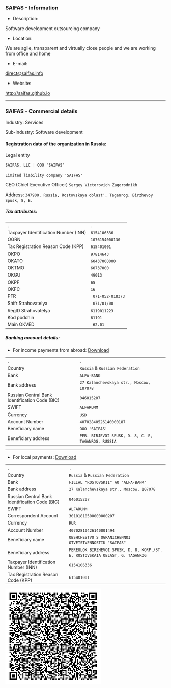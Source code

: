 ### SAIFAS - Information

- Description:

Software development outsourcing company

- Location:

We are agile, transparent and virtually close people and we are working from office and home

- E-mail:

[direct@saifas.info](mailto:direct@saifas.info?subject=Direct%20message%20through%20GitHub)

- Website:

http://saifas.github.io


---

### SAIFAS - Commercial details

Industry: Services

Sub-industry: Software development


#### Registration data of the organization in Russia:

Legal entity

```
SAIFAS, LLC | OOO 'SAIFAS'

Limited liability company 'SAIFAS'
```

CEO (Chief Executive Officer) `Sergey Victorovich Zagorodnikh`

Address: `347900, Russia, Rostovskaya oblast', Taganrog, Birzhevoy Spusk, 8, E.`



##### Tax attributes:

|||
|:-----|:-----|
|.|`.`|
|Taxpayer Identification Number (INN)|`6154106336`|
|OGRN|`1076154000130`|
|Tax Registration Reason Code (KPP)|`615401001`|
|OKPO|`97814643`|
|OKATO|`60437000000`|
|OKTMO|`60737000`|
|OKGU|`49013`|
|OKPF|`65`|
|OKFC|`16`|
|PFR|` 071-052-018373`|
|Shifr Strahovatelya|` 071/01/00`|
|RegID Strahovatelya|`6119011223`|
|Kod podchin|`61191`|
|Main OKVED|` 62.01`|



##### Banking account details:


- For income payments from abroad: [Download](https://raw.githubusercontent.com/SAIFAS/saifas-info/master/assets/binaries/banking-accounting-cards/saifas-bank-alfa-bank-account-card-for-income-payments-from-abroad-40702840526140000187.pdf)

|||
|:-----|:-----|
|.|`.`|
|Country| `Russia` & `Russian Federation`|
|Bank| `ALFA-BANK`|
|Bank address| `27 Kalanchevskaya str., Moscow, 107078`|
|Russian Central Bank Identification Code (BIC)|`046015207`|
|SWIFT| `ALFARUMM`|
|Currency|`USD`|
|Account Number|`40702840526140000187`|
|Beneficiary name| `OOO 'SAIFAS'`|
|Beneficiary address| `PER. BIRJEVOI SPUSK, D. 8, C. E, TAGANROG, RUSSIA`|

---

- For local payments: [Download](https://raw.githubusercontent.com/SAIFAS/saifas-info/master/assets/binaries/banking-accounting-cards/saifas-bank-alfa-bank-account-card-for-local-payments-40702810426140001494.pdf)

|||
|:-----|:-----|
|.|`.`|
|Country| `Russia` & `Russian Federation`|
|Bank| `FILIAL "ROSTOVSKII" AO "ALFA-BANK"`|
|Bank address| `27 Kalanchevskaya str., Moscow, 107078`|
|Russian Central Bank Identification Code (BIC)|`046015207`|
|SWIFT| `ALFARUMM`|
|Correspondent Account|`30101810500000000207`|
|Currency|`RUR`|
|Account Number|`40702810426140001494`|
|Beneficiary name| `OBSHCHESTVO S OGRANICHENNOI OTVETSTVENNOSTIU "SAIFAS"`|
|Beneficiary address| `PEREULOK BIRZHEVOI SPUSK, D. 8, KORP./ST. E, ROSTOVSKAIA OBLAST, G. TAGANROG`|
|Taxpayer Identification Number (INN)|`6154106336`|
|Tax Registration Reason Code (KPP)|`615401001`|

![alt text](https://raw.githubusercontent.com/SAIFAS/saifas-info/master/assets/graphics/images/qr-codes/saifas-banking-alfa-bank-account-rur-40702810426140001494-qr-code.png  "QR code")
